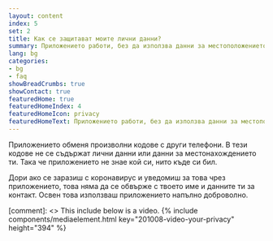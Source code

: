 ```yaml
---
layout: content
index: 5
set: 2
title: Как се защитават моите лични данни?
summary: Приложението работи, без да използва данни за местоположението ти, имейл адреса, телефонния номер или други данни за контакт с теб.
lang: bg
categories:
- bg
- faq
showBreadCrumbs: true
showContact: true
featuredHome: true
featuredHomeIndex: 4
featuredHomeIcon: privacy
featuredHomeText: Приложението работи, без да използва данни за местоположението ти, имейл адреса, телефонния номер или други данни за контакт с теб.
---
```


Приложението обменя произволни кодове с други телефони. В тези кодове не се съдържат лични данни или данни за местонахождението ти. Така че приложението не знае кой си, нито къде си бил.

Дори ако се заразиш с коронавирус и уведомиш за това чрез приложението, това няма да се обвърже с твоето име и данните ти за контакт. Освен това използваш приложението напълно доброволно. 

[comment]: <> This include below is a video.
{% include components/mediaelement.html key="201008-video-your-privacy" height="394" %}

